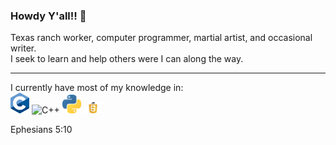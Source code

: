 ### Howdy Y'all!! 👋

Texas ranch worker, computer programmer, martial artist, and occasional writer. 
<br>
I seek to learn and help others were I can along the way.

---
I currently have most of my knowledge in:<br>
<img alt="C" src="./C_logo.svg" width="30" />
<img alt="C++" src="./Cpp_logo.svg" width="30" />
<img alt="Python" src="./Python_logo.png" width="30" />
<img alt="Javascript" src="./Js_logo.png" width="30" />

Ephesians 5:10
